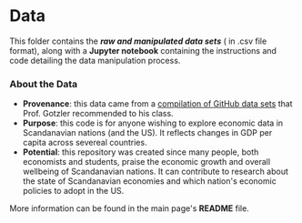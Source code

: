 # Data
This folder contains the **_raw and manipulated data sets_** ( in .csv file format), along with a **Jupyter notebook** containing the instructions and code detailing the data manipulation process.


### About the Data
- **Provenance**: this data came from a [compilation of GitHub data sets](https://github.com/awesomedata/awesome-public-datasets) that Prof. Gotzler recommended to his class. 
- **Purpose**: this code is for anyone wishing to explore economic data in Scandanavian nations (and the US). It reflects changes in GDP per capita across severeal countries. 
- **Potential**: this repository was created since many people, both economists and students, praise the economic growth and overall wellbeing of Scandanavian nations. It can contribute to research about the state of Scandanavian economies and which nation's economic policies to adopt in the US. 

More information can be found in the main page's **README** file.
